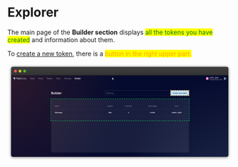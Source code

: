 # Explorer

The main page of the **Builder section** displays <mark style="color:green;">all the tokens you have created</mark> and information about them.

To [create a new token](../how-to/create-new-token.md), there is a <mark style="color:orange;">button in the right upper part.</mark>

![](<../../../.gitbook/assets/image (173).png>)
